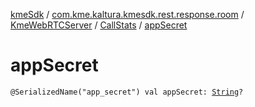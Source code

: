 [kmeSdk](../../../index.md) / [com.kme.kaltura.kmesdk.rest.response.room](../../index.md) / [KmeWebRTCServer](../index.md) / [CallStats](index.md) / [appSecret](./app-secret.md)

# appSecret

`@SerializedName("app_secret") val appSecret: `[`String`](https://kotlinlang.org/api/latest/jvm/stdlib/kotlin/-string/index.html)`?`